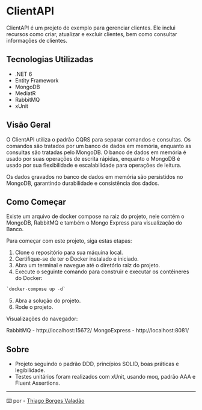 # ClientAPI

ClientAPI é um projeto de exemplo para gerenciar clientes. Ele inclui recursos como criar, atualizar e excluir clientes, bem como consultar informações de clientes.

## Tecnologias Utilizadas

- .NET 6
- Entity Framework
- MongoDB
- MediatR
- RabbitMQ
- xUnit

## Visão Geral

O ClientAPI utiliza o padrão CQRS para separar comandos e consultas. Os comandos são tratados por um banco de dados em memória, enquanto as consultas são tratadas pelo MongoDB. O banco de dados em memória é usado por suas operações de escrita rápidas, enquanto o MongoDB é usado por sua flexibilidade e escalabilidade para operações de leitura.

Os dados gravados no banco de dados em memória são persistidos no MongoDB, garantindo durabilidade e consistência dos dados.

## Como Começar

Existe um arquivo de docker compose na raiz do projeto, nele contém o MongoDB, RabbitMQ e também o Mongo Express para visualização do Banco.

Para começar com este projeto, siga estas etapas:

1. Clone o repositório para sua máquina local.
2. Certifique-se de ter o Docker instalado e iniciado.
3. Abra um terminal e navegue até o diretório raiz do projeto.
4. Execute o seguinte comando para construir e executar os contêineres do Docker:
 
 ```C#
 `docker-compose up -d`
 ```

5. Abra a solução do projeto.
6. Rode o projeto.

Visualizações do navegador:

RabbitMQ - http://localhost:15672/
MongoExpress - http://localhost:8081/

## Sobre

+ Projeto seguindo o padrão DDD, princípios SOLID, boas práticas e legibilidade.
+ Testes unitários foram realizados com xUnit, usando moq, padrão AAA e Fluent Assertions.

---
⌨️ por - [Thiago Borges Valadão](https://www.linkedin.com/in/thiagoborgesv/)
